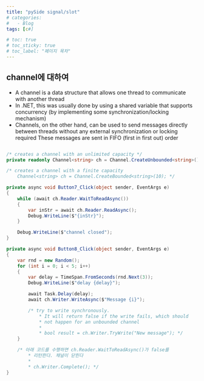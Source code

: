 ```yaml
---
title: "pySide signal/slot"
# categories:
#   - Blog
tags: [c#]

# toc: true
# toc_sticky: true
# toc_label: "페이지 목차"
---
```


## channel에 대하여

- A channel is a data structure that allows one thread to communicate with another thread
- In .NET, this was usually done by using a shared variable that supports concurrency (by implementing some synchronization/locking mechanism)
- Channels, on the other hand, can be used to send messages directly between threads without any external synchronization or locking required
These messages are sent in FIFO (first in first out) order

```c#

/* creates a channel with an unlimited capacity */
private readonly Channel<string> ch = Channel.CreateUnbounded<string>();

/* creates a channel with a finite capacity
    Channel<string> ch = Channel.CreateBounded<string>(10); */

private async void Button7_Click(object sender, EventArgs e)
{
    while (await ch.Reader.WaitToReadAsync())
    {
        var inStr = await ch.Reader.ReadAsync();
        Debug.WriteLine($"{inStr}");                
    }

    Debug.WriteLine($"channel closed");
}

private async void Button8_Click(object sender, EventArgs e)
{
    var rnd = new Random();
    for (int i = 0; i < 5; i++)
    {
        var delay = TimeSpan.FromSeconds(rnd.Next(3));
        Debug.WriteLine($"delay {delay}");

        await Task.Delay(delay);
        await ch.Writer.WriteAsync($"Message {i}");

        /* try to write synchronously. 
            * It will return false if the write fails, which should 
            * not happen for an unbounded channel
            * 
            * bool result = ch.Writer.TryWrite("New message"); */
    }

    /* 아래 코드를 수행하면 ch.Reader.WaitToReadAsync()가 false를
        * 리턴한다. 채널이 닫힌다
        * 
        * ch.Writer.Complete(); */
}

```

